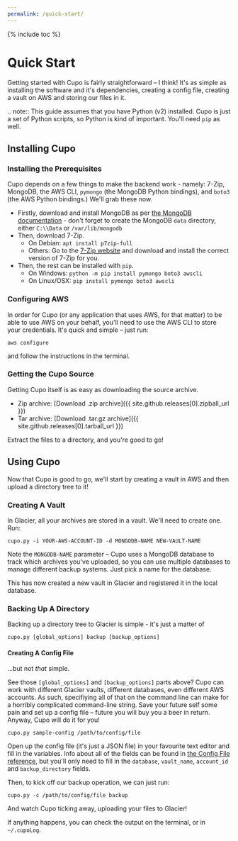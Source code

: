 ```yaml
---
permalink: /quick-start/
---
```

{% include toc %}

# Quick Start

Getting started with Cupo is fairly straightforward – I think! It's as simple as installing the software and it's dependencies, creating a config file, creating a vault on AWS and storing our files in it.

.. note:: This guide assumes that you have Python (v2) installed. Cupo is just a set of Python scripts, so Python is kind of important. You'll need ``pip`` as well.

## Installing Cupo

### Installing the Prerequisites

Cupo depends on a few things to make the backend work - namely: 7-Zip, MongoDB, the AWS CLI, `pymongo` (the MongoDB Python bindings), and `boto3` (the AWS Python bindings.) We'll grab these now.

* Firstly, download and install MongoDB as per [the MongoDB documentation](https://docs.mongodb.com/manual/installation/#mongodb-community-edition>) - don't forget to create the MongoDB `data` directory, either `C:\\Data` or `/var/lib/mongodb`
* Then, download 7-Zip.
	* On Debian: `apt install p7zip-full`
	* Others: Go to the [7-Zip website](http://www.7-zip.org/download.html) and download and install the correct version of 7-Zip for you.
* Then, the rest can be installed with `pip`.
	* On Windows: `python -m pip install pymongo boto3 awscli`
	* On Linux/OSX: `pip install pymongo boto3 awscli`

### Configuring AWS

In order for Cupo (or any application that uses AWS, for that matter) to be able to use AWS on your behalf, you'll need to use the AWS CLI to store your credentials. It's quick and simple – just run:

``aws configure``

and follow the instructions in the terminal.

### Getting the Cupo Source
Getting Cupo itself is as easy as downloading the source archive.

* Zip archive: <i class="fa fa-archive"></i> [Download .zip archive]({{ site.github.releases[0].zipball_url }})
* Tar archive: <i class="fa fa-archive"></i> [Download .tar.gz archive]({{ site.github.releases[0].tarball_url }})

Extract the files to a directory, and you're good to go!

## Using Cupo

Now that Cupo is good to go, we'll start by creating a vault in AWS and then upload a directory tree to it!

### Creating A Vault

In Glacier, all your archives are stored in a vault. We'll need to create one. Run:

`cupo.py -i YOUR-AWS-ACCOUNT-ID -d MONGODB-NAME NEW-VAULT-NAME`

Note the `MONGODB-NAME` parameter – Cupo uses a MongoDB database to track which archives you've uploaded, so you can use multiple databases to manage different backup systems. Just pick a name for the database.

This has now created a new vault in Glacier and registered it in the local database.

### Backing Up A Directory

Backing up a directory tree to Glacier is simple - it's just a matter of

`cupo.py [global_options] backup [backup_options]`

#### Creating A Config File

...but not *that* simple.

See those `[global_options]` and `[backup_options]` parts above? Cupo can work with different Glacier vaults, different databases, even different AWS accounts. As such, specifiying all of that on the command line can make for a horribly complicated command-line string. Save your future self some pain and set up a config file – future you will buy you a beer in return. Anyway, Cupo will do it for you!

`cupo.py sample-config /path/to/config/file`

Open up the config file (it's just a JSON file) in your favourite text editor and fill in the variables. Info about all of the fields can be found in [the Config File reference](https://calmcl1.github.com/cupo-backup/config-file), but you'll only need to fill in the `database`, `vault_name`, `account_id` and `backup_directory` fields.

Then, to kick off our backup operation, we can just run:

`cupo.py -c /path/to/config/file backup`

And watch Cupo ticking away, uploading your files to Glacier!

If anything happens, you can check the output on the terminal, or in `~/.cupoLog`.